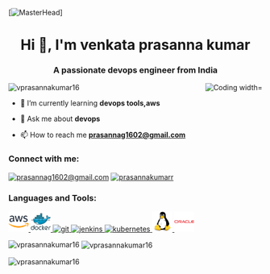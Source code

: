 [![MasterHead](https://www.avisto.com/wp-content/uploads/2021/06/DevSecOps-engineer-1024x576-1.jpg)]
<h1 align="center">Hi 👋, I'm venkata prasanna kumar</h1>
<h3 align="center">A passionate devops engineer from India</h3>
<img align="right" alt="Coding width="400" src="https://encrypted-tbn0.gstatic.com/images?q=tbn:ANd9GcSl3oB5RJ8Kqwzdz5NgRdid4xWKDQLgrHG5jg143_5KmrepiYilYaEb4qmknxfKyPJciOg&usqp=CAU">

<p align="left"> <img src="https://komarev.com/ghpvc/?username=vprasannakumar16&label=Profile%20views&color=0e75b6&style=flat" alt="vprasannakumar16" /> </p>

- 🌱 I’m currently learning **devops tools,aws**

- 💬 Ask me about **devops**

- 📫 How to reach me **prasannag1602@gmail.com**

<h3 align="left">Connect with me:</h3>
<p align="left">
<a href="https://linkedin.com/in/prasannag1602@gmail.com" target="blank"><img align="center" src="https://raw.githubusercontent.com/rahuldkjain/github-profile-readme-generator/master/src/images/icons/Social/linked-in-alt.svg" alt="prasannag1602@gmail.com" height="30" width="40" /></a>
<a href="https://instagram.com/prasannakumarr" target="blank"><img align="center" src="https://raw.githubusercontent.com/rahuldkjain/github-profile-readme-generator/master/src/images/icons/Social/instagram.svg" alt="prasannakumarr" height="30" width="40" /></a>
</p>

<h3 align="left">Languages and Tools:</h3>
<p align="left"> <a href="https://aws.amazon.com" target="_blank" rel="noreferrer"> <img src="https://raw.githubusercontent.com/devicons/devicon/master/icons/amazonwebservices/amazonwebservices-original-wordmark.svg" alt="aws" width="40" height="40"/> </a> <a href="https://www.docker.com/" target="_blank" rel="noreferrer"> <img src="https://raw.githubusercontent.com/devicons/devicon/master/icons/docker/docker-original-wordmark.svg" alt="docker" width="40" height="40"/> </a> <a href="https://git-scm.com/" target="_blank" rel="noreferrer"> <img src="https://www.vectorlogo.zone/logos/git-scm/git-scm-icon.svg" alt="git" width="40" height="40"/> </a> <a href="https://www.jenkins.io" target="_blank" rel="noreferrer"> <img src="https://www.vectorlogo.zone/logos/jenkins/jenkins-icon.svg" alt="jenkins" width="40" height="40"/> </a> <a href="https://kubernetes.io" target="_blank" rel="noreferrer"> <img src="https://www.vectorlogo.zone/logos/kubernetes/kubernetes-icon.svg" alt="kubernetes" width="40" height="40"/> </a> <a href="https://www.linux.org/" target="_blank" rel="noreferrer"> <img src="https://raw.githubusercontent.com/devicons/devicon/master/icons/linux/linux-original.svg" alt="linux" width="40" height="40"/> </a> <a href="https://www.oracle.com/" target="_blank" rel="noreferrer"> <img src="https://raw.githubusercontent.com/devicons/devicon/master/icons/oracle/oracle-original.svg" alt="oracle" width="40" height="40"/> </a> </p>

<p><img align="left" src="https://github-readme-stats.vercel.app/api/top-langs?username=vprasannakumar16&show_icons=true&locale=en&layout=compact" alt="vprasannakumar16" /></p>

<p>&nbsp;<img align="center" src="https://github-readme-stats.vercel.app/api?username=vprasannakumar16&show_icons=true&locale=en" alt="vprasannakumar16" /></p>

<p><img align="center" src="https://github-readme-streak-stats.herokuapp.com/?user=vprasannakumar16&" alt="vprasannakumar16" /></p>

